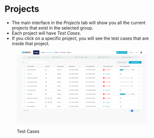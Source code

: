 # Projects

* The main interface in the _Projects_ tab will show you all the current projects that exist in the selected group.
* Each project will have _Test Cases_.
* If you click on a specific project, you will see the test cases that are inside that project.

<figure><img src="../../.gitbook/assets/Screenshot (452).png" alt=""><figcaption><p>Test Cases</p></figcaption></figure>
